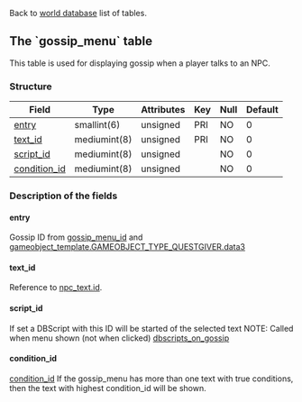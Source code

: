 Back to [world database](mangosdb_struct) list of tables.

The \`gossip\_menu\` table
--------------------------

This table is used for displaying gossip when a player talks to an NPC.

### Structure

| **Field**                                 | **Type**     | **Attributes** | **Key** | **Null** | **Default** |
|-------------------------------------------|--------------|----------------|---------|----------|-------------|
| [entry](Gossip_menu#entry)                | smallint(6)  | unsigned       | PRI     | NO       | 0           |
| [text\_id](Gossip_menu#text_id)           | mediumint(8) | unsigned       | PRI     | NO       | 0           |
| [script\_id](Gossip_menu#script_id)       | mediumint(8) | unsigned       |         | NO       | 0           |
| [condition\_id](Gossip_menu#condition_id) | mediumint(8) | unsigned       |         | NO       | 0           |

### Description of the fields

#### entry

Gossip ID from [gossip\_menu\_id](creature_template#gossip_menu_id) and [gameobject\_template.GAMEOBJECT\_TYPE\_QUESTGIVER.data3](gameobject_template#data0-23)

#### text\_id

Reference to [npc\_text.id](npc_text#ID).

#### script\_id

If set a DBScript with this ID will be started of the selected text
NOTE: Called when menu shown (not when clicked)
[dbscripts\_on\_gossip](DBScripts)

#### condition\_id

[condition\_id](conditions)
If the gossip\_menu has more than one text with true conditions, then the text with highest condition\_id will be shown.
